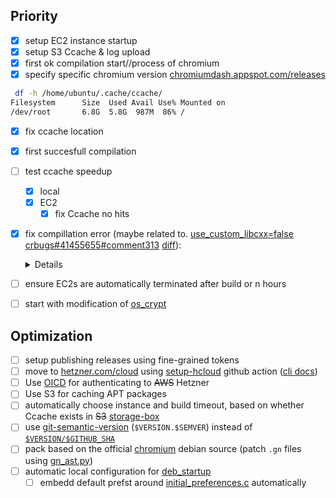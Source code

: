 ## Priority
- [x] setup EC2 instance startup
- [x] setup S3 Ccache & log upload
- [x] first ok compilation start//process of chromium
- [x] specify specific chromium version [chromiumdash.appspot.com/releases](https://chromiumdash.appspot.com/releases?platform=Linux)
```bash
 df -h /home/ubuntu/.cache/ccache/
Filesystem      Size  Used Avail Use% Mounted on
/dev/root       6.8G  5.8G  987M  86% /
```
- [x] fix ccache location
- [x] first succesfull compilation
- [ ] test ccache speedup
  - [x] local
  - [x] EC2
    - [x] fix Ccache no hits 
- [x] fix compillation error (maybe related to. [use_custom_libcxx=false](https://github.com/chrxer/safe-chrx-proto/blob/b7d8b4ddf8c3c6e3dd099d61267cae7d9cf5cfb4/scripts/build.sh#L34) [crbugs#41455655#comment313](https://issues.chromium.org/issues/41455655#comment313) [diff](https://chromium.googlesource.com/chromium/src/+/2e14a3ac178ee87aa9154e5a15dcd986af1b6059%5E%21/#F0)):

  <details>

  ```
  3037/51480] CXX obj/third_party/dawn/src/dawn/common/common/StringViewUtils.o
  FAILED: obj/third_party/dawn/src/dawn/common/common/StringViewUtils.o 
  env CCACHE_SLOPPINESS=time_macros CCACHE_NOHASHDIR=1 CCACHE_LOGFILE=/tmp/ccache_log.log ccache ../../third_party/llvm-build/Release+Asserts/bin/clang++ -MMD -MF obj/third_party/dawn/src/dawn/common/common/StringViewUtils.o.d -DUSE_UDEV -DUSE_AURA=1 -DUSE_GLIB=1 -DUSE_OZONE=1 -DOFFICIAL_BUILD -D__STDC_CONSTANT_MACROS -D__STDC_FORMAT_MACROS -D_FORTIFY_SOURCE=2 -D_FILE_OFFSET_BITS=64 -D_LARGEFILE_SOURCE -D_LARGEFILE64_SOURCE -DNO_UNWIND_TABLES -D_GNU_SOURCE -DCR_CLANG_REVISION=\"llvmorg-20-init-6794-g3dbd929e-1\" -D_LIBCPP_HARDENING_MODE=_LIBCPP_HARDENING_MODE_NONE -D_GLIBCXX_ASSERTIONS=1 -DCR_SYSROOT_KEY=20230611T210420Z-2 -DNDEBUG -DNVALGRIND -DDYNAMIC_ANNOTATIONS_ENABLED=0 -DDAWN_ABORT_ON_ASSERT -DDAWN_ENABLE_BACKEND_NULL -DDAWN_ENABLE_BACKEND_OPENGL -DDAWN_ENABLE_BACKEND_DESKTOP_GL -DDAWN_ENABLE_BACKEND_OPENGLES -DDAWN_ENABLE_BACKEND_VULKAN -DDAWN_USE_X11 -DVK_USE_PLATFORM_XCB_KHR -DVK_USE_PLATFORM_WAYLAND_KHR -I../.. -Igen -Igen/third_party/dawn/src -I../../third_party/dawn/src -Igen/third_party/dawn/include -I../../third_party/dawn/include -I../../third_party/abseil-cpp -I../../base/allocator/partition_allocator/src -Igen/base/allocator/partition_allocator/src -I../../third_party/dawn -I../../third_party/vulkan-headers/src/include -I../../third_party/wayland/src/src -I../../third_party/wayland/include/src -Wall -Wextra -Wimplicit-fallthrough -Wextra-semi -Wunreachable-code-aggressive -Wthread-safety -Wno-missing-field-initializers -Wno-unused-parameter -Wno-psabi -Wloop-analysis -Wno-unneeded-internal-declaration -Wno-cast-function-type -Wno-thread-safety-reference-return -Wshadow -fno-delete-null-pointer-checks -fno-ident -fno-strict-aliasing -fstack-protector -fno-unwind-tables -fno-asynchronous-unwind-tables -fPIC -pthread -fcolor-diagnostics -fmerge-all-constants -fno-sized-deallocation -fcrash-diagnostics-dir=../../tools/clang/crashreports -mllvm -instcombine-lower-dbg-declare=0 -mllvm -split-threshold-for-reg-with-hint=0 -ffp-contract=off -flto=thin -fsplit-lto-unit -mllvm -inlinehint-threshold=360 -fwhole-program-vtables -m64 -msse3 -ffile-compilation-dir=. -no-canonical-prefixes -ftrivial-auto-var-init=pattern -O2 -fdata-sections -ffunction-sections -fno-unique-section-names -fno-math-errno -fno-omit-frame-pointer -g0 -fvisibility=hidden -Wheader-hygiene -Wstring-conversion -Wtautological-overlap-compare -Wno-redundant-parens -Wno-invalid-offsetof -Wenum-compare-conditional -Wno-c++11-narrowing-const-reference -Wno-missing-template-arg-list-after-template-kw -Wno-dangling-assignment-gsl -std=c++20 -Wno-trigraphs -gsimple-template-names -fno-exceptions -fno-rtti --sysroot=../../build/linux/debian_bullseye_amd64-sysroot -fvisibility-inlines-hidden -c ../../third_party/dawn/src/dawn/common/StringViewUtils.cpp -o obj/third_party/dawn/src/dawn/common/common/StringViewUtils.o
  ../../third_party/dawn/src/dawn/common/StringViewUtils.cpp:51:21: error: no member named 'strlen' in namespace 'std'
    51 |     return {s, std::strlen(s)};
        |                ~~~~~^
  ```
  fix: commented `use_custom_libcxx=false`

  </details>


- [ ] ensure EC2s are automatically terminated after build or n hours

- [ ] start with modification of [os_crypt](https://source.chromium.org/search?q=(EncryptString%20OR%20DecryptString)%20AND%20file:os_crypt_%20-unittest%20-browsertest&ss=chromium%2Fchromium%2Fsrc)


## Optimization 
- [ ] setup publishing releases using fine-grained tokens
- [ ] move to [hetzner.com/cloud](https://www.hetzner.com/cloud/) using [setup-hcloud](https://github.com/hetznercloud/setup-hcloud) github action ([cli docs](https://github.com/hetznercloud/cli))
- [ ] Use [OICD](https://github.com/aws-actions/configure-aws-credentials?tab=readme-ov-file#oidc) for authenticating to ~~AWS~~ Hetzner
- [ ] Use S3 for caching APT packages
- [ ] automatically choose instance and build timeout, based on whether Ccache exists in ~~S3~~ [storage-box](https://www.hetzner.com/storage/storage-box/)
- [ ] use [git-semantic-version](https://github.com/marketplace/actions/git-semantic-version) (`$VERSION.$SEMVER`) instead of [`$VERSION/$GITHUB_SHA`](https://github.com/chrxer/safe-chrx-proto/blob/b6df1b6855c1f2ca52625ff126c3ebc6c117ee84/entrypoint.sh#L94)
- [ ] pack based on the official [chromium](https://salsa.debian.org/chromium-team/chromium/) debian source (patch `.gn` files using [gn_ast.py](https://chromium.googlesource.com/chromium/src/+/refs/heads/main/build/gn_ast/gn_ast.py))
- [ ] automatic local configuration for [deb_startup](https://github.com/chrxer/safe-chrx-proto/blob/main/deb_startup.md)
    - [ ] embedd default prefst around [initial_preferences.c](https://source.chromium.org/chromium/chromium/src/+/main:chrome/installer/util/initial_preferences.cc;drc=9be37efad6ba9af197f8cc22921f63a229a3a840;l=188) automatically
